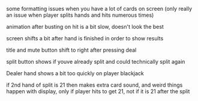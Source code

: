 some formatting issues when you have a lot of cards on screen (only really an issue when player splits hands and hits numerous times)

animation after busting on hit is a bit slow, doesn't look the best

screen shifts a bit after hand is finished in order to show results

title and mute button shift to right after pressing deal

split button shows if youve already split and could technically split again

Dealer hand shows a bit too quickly on player blackjack

if 2nd hand of split is 21 then makes extra card sound, and weird things happen with display, only if player hits to get 21, not if it is 21 after the split